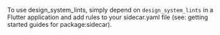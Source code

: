 
To use design_system_lints, simply depend on ```design_system_lints``` in a Flutter application and add rules to your sidecar.yaml file (see: getting started guides for package:sidecar).
